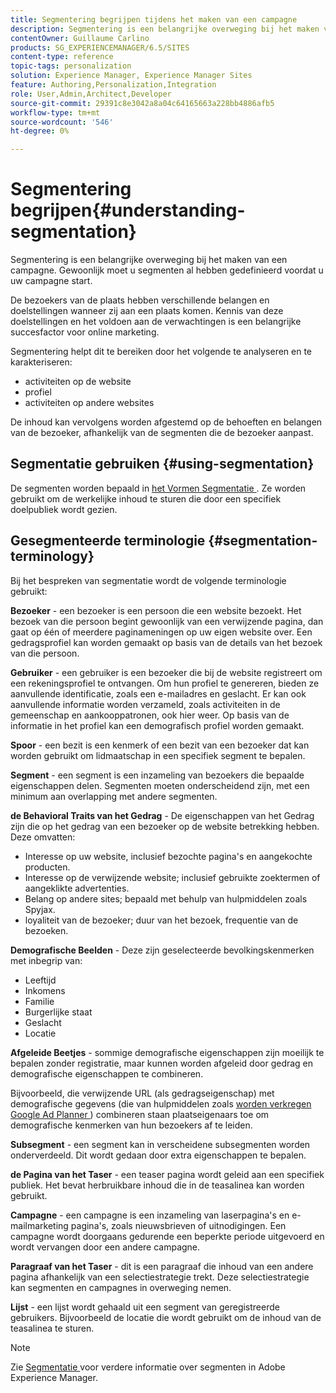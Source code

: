 ```yaml
---
title: Segmentering begrijpen tijdens het maken van een campagne
description: Segmentering is een belangrijke overweging bij het maken van een campagne.
contentOwner: Guillaume Carlino
products: SG_EXPERIENCEMANAGER/6.5/SITES
content-type: reference
topic-tags: personalization
solution: Experience Manager, Experience Manager Sites
feature: Authoring,Personalization,Integration
role: User,Admin,Architect,Developer
source-git-commit: 29391c8e3042a8a04c64165663a228bb4886afb5
workflow-type: tm+mt
source-wordcount: '546'
ht-degree: 0%

---
```


# Segmentering begrijpen{#understanding-segmentation}

Segmentering is een belangrijke overweging bij het maken van een campagne. Gewoonlijk moet u segmenten al hebben gedefinieerd voordat u uw campagne start.

De bezoekers van de plaats hebben verschillende belangen en doelstellingen wanneer zij aan een plaats komen. Kennis van deze doelstellingen en het voldoen aan de verwachtingen is een belangrijke succesfactor voor online marketing.

Segmentering helpt dit te bereiken door het volgende te analyseren en te karakteriseren:

* activiteiten op de website
* profiel
* activiteiten op andere websites

De inhoud kan vervolgens worden afgestemd op de behoeften en belangen van de bezoeker, afhankelijk van de segmenten die de bezoeker aanpast.

## Segmentatie gebruiken {#using-segmentation}

De segmenten worden bepaald in [ het Vormen Segmentatie ](/help/sites-administering/campaign-segmentation.md). Ze worden gebruikt om de werkelijke inhoud te sturen die door een specifiek doelpubliek wordt gezien.

## Gesegmenteerde terminologie {#segmentation-terminology}

Bij het bespreken van segmentatie wordt de volgende terminologie gebruikt:

**Bezoeker** - een bezoeker is een persoon die een website bezoekt. Het bezoek van die persoon begint gewoonlijk van een verwijzende pagina, dan gaat op één of meerdere paginameningen op uw eigen website over. Een gedragsprofiel kan worden gemaakt op basis van de details van het bezoek van die persoon.

**Gebruiker** - een gebruiker is een bezoeker die bij de website registreert om een rekeningsprofiel te ontvangen. Om hun profiel te genereren, bieden ze aanvullende identificatie, zoals een e-mailadres en geslacht. Er kan ook aanvullende informatie worden verzameld, zoals activiteiten in de gemeenschap en aankooppatronen, ook hier weer. Op basis van de informatie in het profiel kan een demografisch profiel worden gemaakt.

**Spoor** - een bezit is een kenmerk of een bezit van een bezoeker dat kan worden gebruikt om lidmaatschap in een specifiek segment te bepalen.

**Segment** - een segment is een inzameling van bezoekers die bepaalde eigenschappen delen. Segmenten moeten onderscheidend zijn, met een minimum aan overlapping met andere segmenten.

**de Behavioral Traits van het Gedrag** - De eigenschappen van het Gedrag zijn die op het gedrag van een bezoeker op de website betrekking hebben. Deze omvatten:

* Interesse op uw website, inclusief bezochte pagina&#39;s en aangekochte producten.
* Interesse op de verwijzende website; inclusief gebruikte zoektermen of aangeklikte advertenties.
* Belang op andere sites; bepaald met behulp van hulpmiddelen zoals Spyjax.
* loyaliteit van de bezoeker; duur van het bezoek, frequentie van de bezoeken.

**Demografische Beelden** - Deze zijn geselecteerde bevolkingskenmerken met inbegrip van:

* Leeftijd
* Inkomens
* Familie
* Burgerlijke staat
* Geslacht
* Locatie

**Afgeleide Beetjes** - sommige demografische eigenschappen zijn moeilijk te bepalen zonder registratie, maar kunnen worden afgeleid door gedrag en demografische eigenschappen te combineren.

Bijvoorbeeld, die verwijzende URL (als gedragseigenschap) met demografische gegevens (die van hulpmiddelen zoals [ worden verkregen Google Ad Planner ](https://www.google.com/adplanner/)) combineren staan plaatseigenaars toe om demografische kenmerken van hun bezoekers af te leiden.

**Subsegment** - een segment kan in verscheidene subsegmenten worden onderverdeeld. Dit wordt gedaan door extra eigenschappen te bepalen.

**de Pagina van het Taser** - een teaser pagina wordt geleid aan een specifiek publiek. Het bevat herbruikbare inhoud die in de teasalinea kan worden gebruikt.

**Campagne** - een campagne is een inzameling van laserpagina&#39;s en e-mailmarketing pagina&#39;s, zoals nieuwsbrieven of uitnodigingen. Een campagne wordt doorgaans gedurende een beperkte periode uitgevoerd en wordt vervangen door een andere campagne.

**Paragraaf van het Taser** - dit is een paragraaf die inhoud van een andere pagina afhankelijk van een selectiestrategie trekt. Deze selectiestrategie kan segmenten en campagnes in overweging nemen.

**Lijst** - een lijst wordt gehaald uit een segment van geregistreerde gebruikers. Bijvoorbeeld de locatie die wordt gebruikt om de inhoud van de teasalinea te sturen.

>[!NOTE]
>
>Zie [ Segmentatie ](/help/sites-administering/campaign-segmentation.md) voor verdere informatie over segmenten in Adobe Experience Manager.
